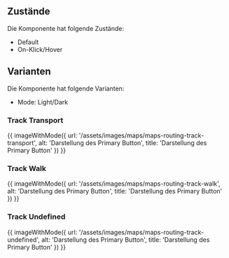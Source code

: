 ## Zustände 
Die Komponente hat folgende Zustände:
- Default
- On-Klick/Hover

## Varianten 
Die Komponente hat folgende Varianten:
- Mode: Light/Dark

### Track Transport
{{ imageWithMode({
  url: '/assets/images/maps/maps-routing-track-transport',
  alt: 'Darstellung des Primary Button',
  title: 'Darstellung des Primary Button'
}) }}

### Track Walk 
{{ imageWithMode({
  url: '/assets/images/maps/maps-routing-track-walk',
  alt: 'Darstellung des Primary Button',
  title: 'Darstellung des Primary Button'
}) }}

### Track Undefined
{{ imageWithMode({
  url: '/assets/images/maps/maps-routing-track-undefined',
  alt: 'Darstellung des Primary Button',
  title: 'Darstellung des Primary Button'
}) }}